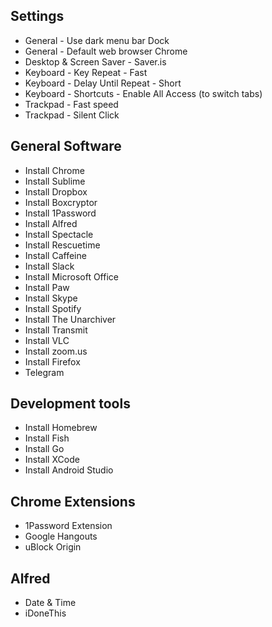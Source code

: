 ## Settings

- General - Use dark menu bar Dock
- General - Default web browser Chrome
- Desktop & Screen Saver - Saver.is
- Keyboard - Key Repeat - Fast
- Keyboard - Delay Until Repeat - Short
- Keyboard - Shortcuts - Enable All Access (to switch tabs)
- Trackpad - Fast speed
- Trackpad - Silent Click

## General Software

- Install Chrome
- Install Sublime
- Install Dropbox
- Install Boxcryptor
- Install 1Password
- Install Alfred
- Install Spectacle
- Install Rescuetime
- Install Caffeine
- Install Slack
- Install Microsoft Office
- Install Paw
- Install Skype
- Install Spotify
- Install The Unarchiver
- Install Transmit
- Install VLC
- Install zoom.us
- Install Firefox
- Telegram

## Development tools

- Install Homebrew
- Install Fish
- Install Go
- Install XCode
- Install Android Studio

## Chrome Extensions

- 1Password Extension
- Google Hangouts
- uBlock Origin

## Alfred

- Date & Time
- iDoneThis
